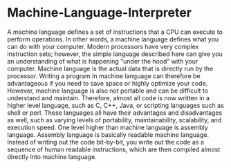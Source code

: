 Machine-Language-Interpreter
============================

A machine language defines a set of instructions that a CPU can execute to perform operations. In other words, a machine language defines what you can do with your computer. Modern processors have very complex instruction sets; however, the simple language described here can give you an understanding of what is happening "under the hood" with your computer.  Machine language is the actual data that is directly run by the processor. Writing a program in machine language can therefore be advantageous if you need to save space or highly optimize your code. However, machine language is also not portable and can be difficult to understand and maintain.  Therefore, almost all code is now written in a higher level language, such as C, C++, Java, or scripting languages such as shell or perl. These languages all have their advantages and disadvantages as well, such as varying levels of portability, maintainability, scalability, and execution speed.  One level higher than machine language is assembly language. Assembly language is basically readable machine language. Instead of writing out the code bit-by-bit, you write out the code as a sequence of human readable instructions, which are then compiled almost directly into machine language. 